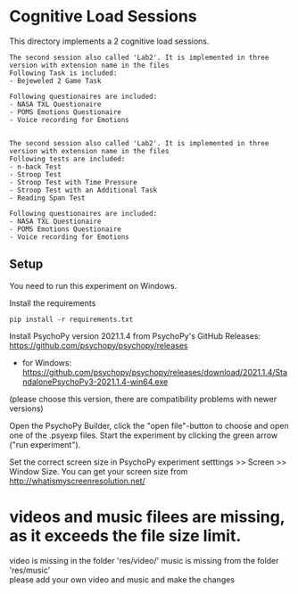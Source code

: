 # Cognitive Load Sessions

This directory implements a 2 cognitive load sessions.

    The second session also called 'Lab2'. It is implemented in three version with extension name in the files
    Following Task is included:
    - Bejeweled 2 Game Task

    Following questionaires are included:
    - NASA TXL Questionaire
    - POMS Emotions Questionaire
    - Voice recording for Emotions


    The second session also called 'Lab2'. It is implemented in three version with extension name in the files
    Following tests are included:
    - n-back Test
    - Stroop Test
    - Stroop Test with Time Pressure
    - Stroop Test with an Additional Task
    - Reading Span Test

    Following questionaires are included:
    - NASA TXL Questionaire
    - POMS Emotions Questionaire
    - Voice recording for Emotions

## Setup

You need to run this experiment on Windows.

Install the requirements

`pip install -r requirements.txt`

Install PsychoPy version 2021.1.4 from PsychoPy's GitHub Releases: https://github.com/psychopy/psychopy/releases 
- for Windows: https://github.com/psychopy/psychopy/releases/download/2021.1.4/StandalonePsychoPy3-2021.1.4-win64.exe 

(please choose this version, there are compatibility problems with newer versions)

Open the PsychoPy Builder, click the "open file"-button to choose and open one of the .psyexp files. Start the experiment by clicking the green arrow ("run experiment").

Set the correct screen size in PsychoPy experiment setttings >> Screen >> Window Size. You can get your screen size from http://whatismyscreenresolution.net/ 


# videos and music filees are missing,  as it exceeds the file size limit.
video is missing in the folder 'res/video/'
music is missing from the folder 'res/music'    
please add your own  video and music and make the changes



